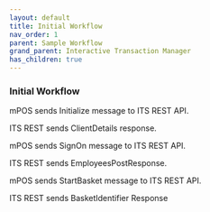 ```yaml
---
layout: default
title: Initial Workflow
nav_order: 1
parent: Sample Workflow
grand_parent: Interactive Transaction Manager
has_children: true
---
```


### Initial Workflow

mPOS sends Initialize message to ITS REST API.

ITS REST sends ClientDetails response.

mPOS sends SignOn message to ITS REST API.

ITS REST sends EmployeesPostResponse.

mPOS sends StartBasket message to ITS REST API.

ITS REST sends BasketIdentifier Response
